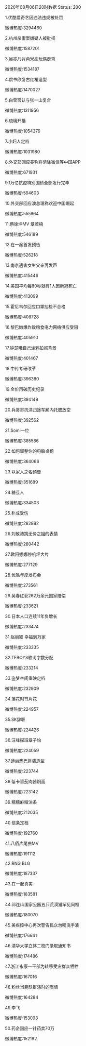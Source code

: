 2020年08月06日20时数据
Status: 200

1.优酷爱奇艺因违法违规被处罚

微博热度:3294460

2.杭州杀妻案嫌疑人被批捕

微博热度:1587201

3.吴亦凡背两米高玩偶走秀

微博热度:1534187

4.虞书欣复古红裙造型

微博热度:1470027

5.白雪否认与张一山复合

微博热度:1311956

6.琉璃开播

微博热度:1054379

7.小妇人定档

微博热度:1031980

8.外交部回应美称将清除微信等中国APP

微博热度:671931

9.1万亿抗疫特别国债全部发行完毕

微博热度:594603

10.外交部回应澳总理称欢迎中国崛起

微博热度:555864

11.蔡徐坤MV 章若楠

微博热度:546189

12.在一起首发预告

微博热度:526218

13.南京遇害女生父亲再发声

微博热度:415446

14.美国平均每80秒就有1人因新冠死亡

微博热度:413099

15.霍尼韦尔回应口罩抽检不合格

微博热度:408728

16.黎巴嫩爆炸致粮食电力网络供应受阻

微博热度:405910

17.钟楚曦自己涂鸦拍照背景

微博热度:401467

18.中传考研改革

微博热度:396380

19.金价再破历史纪录

微博热度:394149

20.兵哥哥抗洪归途车厢内托腮放空

微博热度:392562

21.Somi一位

微博热度:385586

22.如何调整你的电脑桌椅

微博热度:364066

23.以家人之名预告

微博热度:351689

24.糖豆人

微博热度:334503

25.朴成受伤

微博热度:282882

26.刘敏涛跳无价之姐的表情

微博热度:280442

27.欧阳娜娜停机坪大片

微博热度:277129

28.优酷年度发布会

微博热度:273561

29.吴春红获262万余元国家赔偿

微博热度:233621

30.日本人口连续11年负增长

微博热度:233474

31.赵丽颖 幸福到万家

微博热度:233335

32.TFBOYS歌词字数分配

微博热度:233214

33.盗梦空间重映定档

微博热度:232909

34.落花时节片花

微博热度:224957

35.SK辞职

微博热度:224426

36.汪峰探班章子怡

微博热度:224059

37.迪丽热巴裤装造型

微博热度:223744

38.低卡番茄肉酱焗面

微博热度:223142

39.糯糯麻糍油条

微博热度:212035

40.信条定档

微博热度:192760

41.八佰片尾曲MV

微博热度:191112

42.RNG BLG

微博热度:187337

43.在一起真实

微博热度:183581

44.祁连山国家公园五只荒漠猫罕见同框

微博热度:180070

45.美疾控中心再次警告民众勿喝洗手液

微博热度:176641

46.清华大学立体二校门录取通知书

微博热度:174486

47.浙江永康一干部为转移受灾群众牺牲

微博热度:167016

48.粉丝当鹿晗群演时的表情

微博热度:164284

49.李飞

微博热度:153093

50.药企回应一针药卖70万

微博热度:152182

